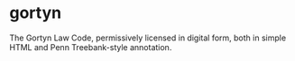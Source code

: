 # gortyn
The Gortyn Law Code, permissively licensed in digital form, both in simple HTML and Penn Treebank-style annotation.
